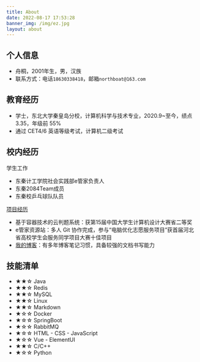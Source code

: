 ```yaml
---
title: About
date: 2022-08-17 17:53:28
banner_img: /img/ez.jpg
layout: about
---
```


## 个人信息

- 舟桐，2001年生，男，汉族
- 联系方式：电话`18630338418`，邮箱`northboat@163.com`

## 教育经历

- 学士，东北大学秦皇岛分校，计算机科学与技术专业，2020.9~至今，绩点 3.35，年级前 55%
- 通过 CET4/6 英语等级考试，计算机二级考试

## 校内经历

学生工作

- 东秦计工学院社会实践部e管家负责人
- 东秦2084Team成员
- 东秦校乒乓球队队员

[项目经历](https://northboat.github.io)

- 基于容器技术的云判题系统：获第15届中国大学生计算机设计大赛省二等奖
- e管家资源站：多人 Git 协作完成，参与“电脑优化志愿服务项目”获首届河北省高校学生会服务同学项目大赛十佳项目
- [我的博客](https://northboat.netlify.app)：有多年博客笔记习惯，具备较强的文档书写能力

## 技能清单

- ★★☆ Java
- ★★☆ Redis
- ★★☆ MySQL
- ★★☆ Linux
- ★★☆ Markdown
- ★☆☆ Docker
- ★☆☆ SpringBoot
- ★☆☆ RabbitMQ
- ★☆☆ HTML - CSS - JavaScript
- ★☆☆ Vue - ElementUI
- ★★☆ C/C++
- ★☆☆ Python

